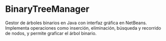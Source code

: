 # BinaryTreeManager
Gestor de árboles binarios en Java con interfaz gráfica en NetBeans. Implementa operaciones como inserción, eliminación, búsqueda y recorrido de nodos, y permite graficar el árbol binario.
